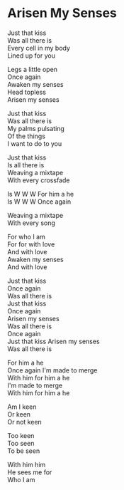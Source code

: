 # Arisen My Senses  

Just that kiss  
Was all there is  
Every cell in my body  
Lined up for you  

Legs a little open  
Once again  
Awaken my senses  
Head topless  
Arisen my senses  

Just that kiss  
Was all there is  
My palms pulsating  
Of the things  
I want to do to you  

Just that kiss  
Is all there is  
Weaving a mixtape  
With every crossfade  

Is W W W
For him a he  
Is W W W
Once again  

Weaving a mixtape  
With every song  

For who I am  
For for with love  
And with love  
Awaken my senses  
And with love

Just that kiss  
Once again  
Was all there is  
Just that kiss  
Once again  
Arisen my senses  
Was all there is  
Once again  
Just that kiss
Arisen my senses  
Was all there is  

For him a he  
Once again I'm made to merge  
With him for him a he  
I'm made to merge  
With him for him a he  

Am I keen  
Or keen  
Or not keen  

Too keen  
Too seen  
To be seen  

With him him  
He sees me for  
Who I am  
